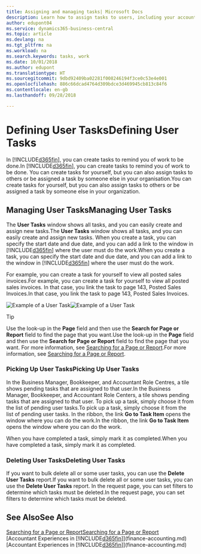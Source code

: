 ```yaml
---
title: Assigning and managing tasks| Microsoft Docs
description: Learn how to assign tasks to users, including your accountant, in Business Central
author: edupont04
ms.service: dynamics365-business-central
ms.topic: article
ms.devlang: na
ms.tgt_pltfrm: na
ms.workload: na
ms.search.keywords: tasks, work
ms.date: 10/01/2018
ms.author: edupont
ms.translationtype: HT
ms.sourcegitcommit: 9dbd92409ba02281f008246194f3ce0c53e4e001
ms.openlocfilehash: 886c66dcad4764d309bdce3d469945cb813c84f6
ms.contentlocale: en-gb
ms.lasthandoff: 09/28/2018

---
```

# <a name="defining-user-tasks"></a><span data-ttu-id="78e79-103">Defining User Tasks</span><span class="sxs-lookup"><span data-stu-id="78e79-103">Defining User Tasks</span></span>
<span data-ttu-id="78e79-104">In [!INCLUDE[d365fin](includes/d365fin_md.md)], you can create tasks to remind you of work to be done.</span><span class="sxs-lookup"><span data-stu-id="78e79-104">In [!INCLUDE[d365fin](includes/d365fin_md.md)], you can create tasks to remind you of work to be done.</span></span> <span data-ttu-id="78e79-105">You can create tasks for yourself, but you can also assign tasks to others or be assigned a task by someone else in your organisation.</span><span class="sxs-lookup"><span data-stu-id="78e79-105">You can create tasks for yourself, but you can also assign tasks to others or be assigned a task by someone else in your organization.</span></span>  

## <a name="managing-user-tasks"></a><span data-ttu-id="78e79-106">Managing User Tasks</span><span class="sxs-lookup"><span data-stu-id="78e79-106">Managing User Tasks</span></span>
<span data-ttu-id="78e79-107">The **User Tasks** window shows all tasks, and you can easily create and assign new tasks.</span><span class="sxs-lookup"><span data-stu-id="78e79-107">The **User Tasks** window shows all tasks, and you can easily create and assign new tasks.</span></span> <span data-ttu-id="78e79-108">When you create a task, you can specify the start date and due date, and you can add a link to the window in [!INCLUDE[d365fin](includes/d365fin_md.md)] where the user must do the work.</span><span class="sxs-lookup"><span data-stu-id="78e79-108">When you create a task, you can specify the start date and due date, and you can add a link to the window in [!INCLUDE[d365fin](includes/d365fin_md.md)] where the user must do the work.</span></span>  

<span data-ttu-id="78e79-109">For example, you can create a task for yourself to view all posted sales invoices.</span><span class="sxs-lookup"><span data-stu-id="78e79-109">For example, you can create a task for yourself to view all posted sales invoices.</span></span> <span data-ttu-id="78e79-110">In that case, you link the task to page 143, Posted Sales Invoices.</span><span class="sxs-lookup"><span data-stu-id="78e79-110">In that case, you link the task to page 143, Posted Sales Invoices.</span></span>  

<span data-ttu-id="78e79-111">![Example of a User Task](media/across-user-tasks/sample-user-task.png "Example of a user task")</span><span class="sxs-lookup"><span data-stu-id="78e79-111">![Example of a User Task](media/across-user-tasks/sample-user-task.png "Example of a user task")</span></span>

> [!TIP]  
>  <span data-ttu-id="78e79-112">Use the look-up in the **Page** field and then use the **Search for Page or Report** field to find the page that you want.</span><span class="sxs-lookup"><span data-stu-id="78e79-112">Use the look-up in the **Page** field and then use the **Search for Page or Report** field to find the page that you want.</span></span> <span data-ttu-id="78e79-113">For more information, see [Searching for a Page or Report](ui-search.md).</span><span class="sxs-lookup"><span data-stu-id="78e79-113">For more information, see [Searching for a Page or Report](ui-search.md).</span></span>  

### <a name="picking-up-user-tasks"></a><span data-ttu-id="78e79-114">Picking Up User Tasks</span><span class="sxs-lookup"><span data-stu-id="78e79-114">Picking Up User Tasks</span></span>
<span data-ttu-id="78e79-115">In the Business Manager, Bookkeeper, and Accountant Role Centres, a tile shows pending tasks that are assigned to that user.</span><span class="sxs-lookup"><span data-stu-id="78e79-115">In the Business Manager, Bookkeeper, and Accountant Role Centers, a tile shows pending tasks that are assigned to that user.</span></span> <span data-ttu-id="78e79-116">To pick up a task, simply choose it from the list of pending user tasks.</span><span class="sxs-lookup"><span data-stu-id="78e79-116">To pick up a task, simply choose it from the list of pending user tasks.</span></span> <span data-ttu-id="78e79-117">In the ribbon, the link **Go to Task Item** opens the window where you can do the work.</span><span class="sxs-lookup"><span data-stu-id="78e79-117">In the ribbon, the link **Go to Task Item** opens the window where you can do the work.</span></span>  

<span data-ttu-id="78e79-118">When you have completed a task, simply mark it as completed.</span><span class="sxs-lookup"><span data-stu-id="78e79-118">When you have completed a task, simply mark it as completed.</span></span>  

### <a name="deleting-user-tasks"></a><span data-ttu-id="78e79-119">Deleting User Tasks</span><span class="sxs-lookup"><span data-stu-id="78e79-119">Deleting User Tasks</span></span>
<span data-ttu-id="78e79-120">If you want to bulk delete all or some user tasks, you can use the **Delete User Tasks** report.</span><span class="sxs-lookup"><span data-stu-id="78e79-120">If you want to bulk delete all or some user tasks, you can use the **Delete User Tasks** report.</span></span> <span data-ttu-id="78e79-121">In the request page, you can set filters to determine which tasks must be deleted.</span><span class="sxs-lookup"><span data-stu-id="78e79-121">In the request page, you can set filters to determine which tasks must be deleted.</span></span>  

## <a name="see-also"></a><span data-ttu-id="78e79-122">See Also</span><span class="sxs-lookup"><span data-stu-id="78e79-122">See Also</span></span>
[<span data-ttu-id="78e79-123">Searching for a Page or Report</span><span class="sxs-lookup"><span data-stu-id="78e79-123">Searching for a Page or Report</span></span>](ui-search.md)  
<span data-ttu-id="78e79-124">[Accountant Experiences in [!INCLUDE[d365fin](includes/d365fin_md.md)]](finance-accounting.md)</span><span class="sxs-lookup"><span data-stu-id="78e79-124">[Accountant Experiences in [!INCLUDE[d365fin](includes/d365fin_md.md)]](finance-accounting.md)</span></span>  

